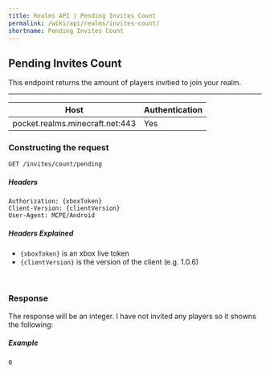 ```yaml
---
title: Realms API | Pending Invites Count
permalink: /wiki/api/realms/invites-count/
shortname: Pending Invites Count
---
```

## Pending Invites Count
This endpoint returns the amount of players invitied to join your realm.

---

|Host|Authentication|
|----|--------------|
|pocket.realms.minecraft.net:443|Yes|
  
### Constructing the request
```
GET /invites/count/pending
```
  
##### Headers
```
Authorization: {xboxToken}
Client-Version: {clientVersion}
User-Agent: MCPE/Android
```
  
##### Headers Explained
* `{xboxToken}` is an xbox live token  
* `{clientVersion}` is the version of the client (e.g. 1.0.6)  
  
<br>

### Response
The response will be an integer. I have not invited any players so it showns the following:
  
##### Example
```
0
```
